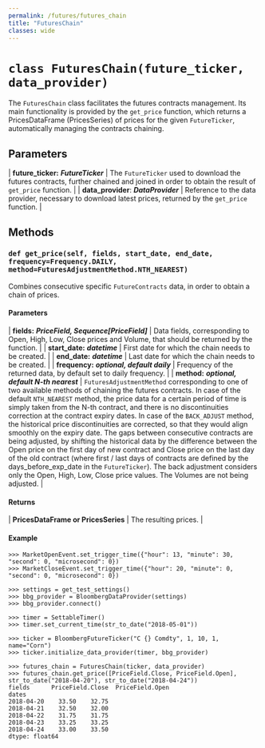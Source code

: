 ```yaml
---
permalink: /futures/futures_chain
title: "FuturesChain"
classes: wide
---
```


# `class FuturesChain(future_ticker, data_provider)`

The `FuturesChain` class facilitates the futures contracts management. Its main functionality is provided by the `get_price` function, which returns a PricesDataFrame (PricesSeries) of prices for the given `FutureTicker`, automatically managing the contracts chaining.

## Parameters

| **future_ticker:** ***FutureTicker*** | The `FutureTicker` used to download the futures contracts, further chained and joined in order to obtain the result of `get_price` function. |
| **data_provider**: ***DataProvider*** | Reference to the data provider, necessary to download latest prices, returned by the `get_price` function. |

## Methods
### `def get_price(self, fields, start_date, end_date, frequency=Frequency.DAILY, method=FuturesAdjustmentMethod.NTH_NEAREST)`

Combines consecutive specific `FutureContracts` data, in order to obtain a chain of prices.

#### Parameters

| **fields:** ***PriceField, Sequence[PriceField]*** | Data fields, corresponding to Open, High, Low, Close prices and Volume, that should be returned by the function. |
| **start_date:** ***datetime*** | First date for which the chain needs to be created. |
| **end_date:** ***datetime*** | Last date for which the chain needs to be created. |
| **frequency:** ***optional, default daily*** | Frequency of the returned data, by default set to daily frequency. |
| **method:** ***optional, default N-th nearest*** | `FuturesAdjustmentMethod` corresponding to one of two available methods of chaining the futures contracts. In case of the default `NTH_NEAREST` method, the price data for a certain period of time is simply taken from the N-th contract, and there is no discontinuities correction at the contract expiry dates. In case of the `BACK_ADJUST` method, the historical price discontinuities are corrected, so that they would align smoothly on the expiry date. The gaps between consecutive contracts are being adjusted, by shifting the historical data by the difference between the Open price on the first day of new contract and Close price on the last day of the old contract (where first / last days of contracts are defined by the days_before_exp_date in the `FutureTicker`). The back adjustment considers only the Open, High, Low, Close price values. The Volumes are not being adjusted. |

#### Returns

| **PricesDataFrame or PricesSeries** | The resulting prices. |

#### Example


```
>>> MarketOpenEvent.set_trigger_time({"hour": 13, "minute": 30, "second": 0, "microsecond": 0})
>>> MarketCloseEvent.set_trigger_time({"hour": 20, "minute": 0, "second": 0, "microsecond": 0})

>>> settings = get_test_settings()
>>> bbg_provider = BloombergDataProvider(settings)
>>> bbg_provider.connect()

>>> timer = SettableTimer()
>>> timer.set_current_time(str_to_date("2018-05-01"))

>>> ticker = BloombergFutureTicker("C {} Comdty", 1, 10, 1, name="Corn")
>>> ticker.initialize_data_provider(timer, bbg_provider)

>>> futures_chain = FuturesChain(ticker, data_provider)
>>> futures_chain.get_price([PriceField.Close, PriceField.Open], str_to_date("2018-04-20"), str_to_date("2018-04-24"))
fields      PriceField.Close  PriceField.Open
dates
2018-04-20    33.50    32.75
2018-04-21    32.50    32.00
2018-04-22    31.75    31.75
2018-04-23    33.25    33.25
2018-04-24    33.00    33.50
dtype: float64
```
